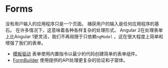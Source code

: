 # Forms

没有用户输入的应用程序只是一个页面。 捕获用户的输入是任何应用程序的基石。 在许多情况下，这意味着各种各样复杂的处理形式。
Angular 2在处理表单上比Angular 1更灵活，我们不再局限于只依赖`ngModel` 。这在很大程度上简单和增强了我们的表单。


- [模板驱动](https://angular-2-training-book.rangle.io/handout/forms/template-driven/template-driven_forms.html) 表单使用内置指令以最少的代码创建简单的表单组件。
- [FormBuilder](https://angular-2-training-book.rangle.io/handout/forms/form-builder/form-builder.html) 使用提供的API处理更复杂的验证和子窗体。

